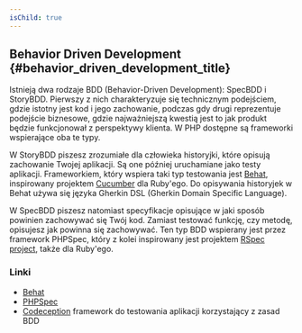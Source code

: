 ```yaml
---
isChild: true
---
```


## Behavior Driven Development {#behavior_driven_development_title}

Istnieją dwa rodzaje BDD (Behavior-Driven Development): SpecBDD i StoryBDD. Pierwszy z nich charakteryzuje się
technicznym podejściem, gdzie istotny jest kod i jego zachowanie, podczas gdy drugi reprezentuje podejście biznesowe,
gdzie najważniejszą kwestią jest to jak produkt będzie funkcjonował z perspektywy klienta. W PHP dostępne są frameworki
wspierające oba te typy.

W StoryBDD piszesz zrozumiałe dla człowieka historyjki, które opisują zachowanie Twojej aplikacji. Są one później
uruchamiane jako testy aplikacji. Frameworkiem, który wspiera taki typ testowania jest [Behat](http://behat.org/),
inspirowany projektem [Cucumber](http://cukes.info/) dla Ruby'ego. Do opisywania historyjek w Behat używa się języka
Gherkin DSL (Gherkin Domain Specific Language).

W SpecBDD piszesz natomiast specyfikacje opisujące w jaki sposób powinien zachowywać się Twój kod. Zamiast testować
funkcję, czy metodę, opisujesz jak powinna się zachowywać. Ten typ BDD wspierany jest przez framework PHPSpec, który
z kolei inspirowany jest projektem [RSpec project](http://rspec.info/), także dla Ruby'ego.

### Linki    

* [Behat](http://behat.org/) 
* [PHPSpec](http://www.phpspec.net/)
* [Codeception](http://www.codeception.com) framework do testowania aplikacji korzystający z zasad BDD

